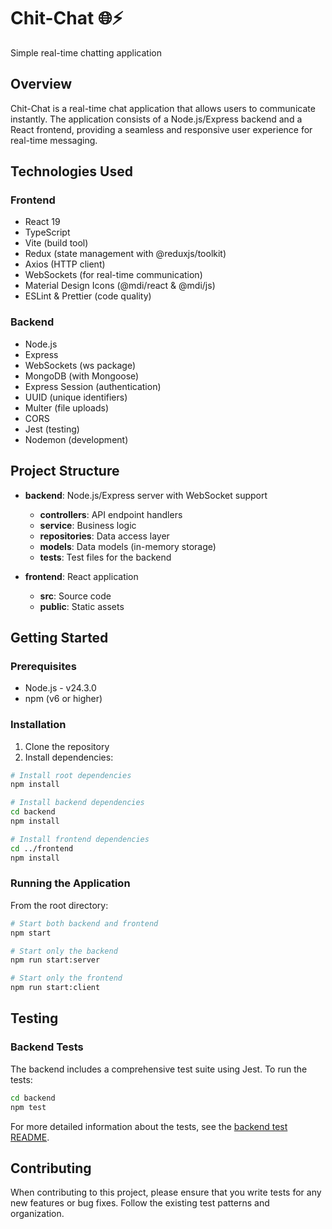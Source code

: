 # Chit-Chat 🌐⚡

Simple real-time chatting application

## Overview

Chit-Chat is a real-time chat application that allows users to communicate instantly. The application consists of a Node.js/Express backend and a React frontend, providing a seamless and responsive user experience for real-time messaging.

## Technologies Used

### Frontend
- React 19
- TypeScript
- Vite (build tool)
- Redux (state management with @reduxjs/toolkit)
- Axios (HTTP client)
- WebSockets (for real-time communication)
- Material Design Icons (@mdi/react & @mdi/js)
- ESLint & Prettier (code quality)

### Backend
- Node.js
- Express
- WebSockets (ws package)
- MongoDB (with Mongoose)
- Express Session (authentication)
- UUID (unique identifiers)
- Multer (file uploads)
- CORS
- Jest (testing)
- Nodemon (development)

## Project Structure

- **backend**: Node.js/Express server with WebSocket support
  - **controllers**: API endpoint handlers
  - **service**: Business logic
  - **repositories**: Data access layer
  - **models**: Data models (in-memory storage)
  - **__tests__**: Test files for the backend

- **frontend**: React application
  - **src**: Source code
  - **public**: Static assets

## Getting Started

### Prerequisites

- Node.js - v24.3.0
- npm (v6 or higher)

### Installation

1. Clone the repository
2. Install dependencies:

```bash
# Install root dependencies
npm install

# Install backend dependencies
cd backend
npm install

# Install frontend dependencies
cd ../frontend
npm install
```

### Running the Application

From the root directory:

```bash
# Start both backend and frontend
npm start

# Start only the backend
npm run start:server

# Start only the frontend
npm run start:client
```

## Testing

### Backend Tests

The backend includes a comprehensive test suite using Jest. To run the tests:

```bash
cd backend
npm test
```

For more detailed information about the tests, see the [backend test README](backend/__tests__/README.md).

## Contributing

When contributing to this project, please ensure that you write tests for any new features or bug fixes. Follow the existing test patterns and organization.
